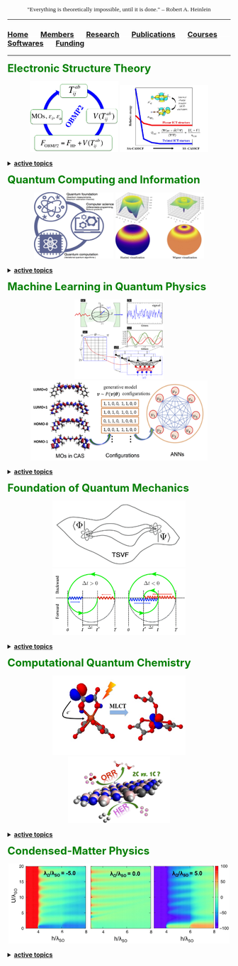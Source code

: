<p align="center" style="font-family: lucida handwriting; font-size:10pt">
  "Everything is theoretically impossible, until it is done." – Robert A. Heinlein
</p>

<hr style="solid blue">

### [<b>Home</b>](index.md)<img src="test_space.png" width="27.5" height="1">[<b>Members</b>](members.md)<img src="test_space.png" width="27.5" height="1">[<b><ins>Research</ins></b>](research.md)<img src="test_space.png" width="27.5" height="1">[<b>Publications</b>](publications.md)<img src="test_space.png" width="27.5" height="1">[<b>Courses</b>](courses.md)<img src="test_space.png" width="27.5" height="1">[<b>Softwares</b>](softwares.md)<img src="test_space.png" width="27.5" height="1">[<b>Funding</b>](fundings.md)

<hr style="solid blue">

<b> <font size="5" color="green"> Electronic Structure Theory  </font> <b>

 <p align="center">
 <img src="obmp2.png" width="200" height="160"> <img src="wgcas.jpg" width="200" height="150">
 </p>

<details>
<summary> <ins>active topics</ins> </summary>

  <p> - Correlated one-body methods <br>
  
  - Many-body Green's function methods <br>
  
  - Quantum embedding methods <br> 
  
   - Excited-state methods <br>
   
   - Multi-configurational wave-function methods </p>

</details>


  
<b> <font size="5" color="green">  Quantum Computing and Information </font> </b>
  
 <p align="center">
 <img src="qmeas.jpg" width="180" height="150"> <img src="spincoh.jpg" width="200" height="150">
 </p>
  
<details>
<summary> <ins> active topics </ins>  </summary>  
  
  <p> - Quantum metrology and measurement <br>
        
     - Hybrid quantum-classical frameworks <br>

     - Quantum computing algorithms <br>

     - Quantum computing softwares </p>
 
</details>

  
  <b> <font size="5" color="green">  Machine Learning in Quantum Physics</font> </b> 
  
  <p align="center">
 <img src="pic.jpg" width="200" height="180"> <img src="anncas.jpg" width="400" height="180">
 </p>

<details>
<summary> <ins> active topics </ins> </summary>  

  <p> - Neural network quantum states <br>
  
    - Machine-learning quantum tomography <br>
    
  - Machine-learning quantum solvers <br>
  
  - Electron-density learning </p>
</details>

  
  
 <b> <font size="5" color="green">  Foundation of Quantum Mechanics</font> </b> 
  
  <p align="center">
 <img src="FQM1.png" width="300" height="150"><img src="FQM2.png" width="300" height="150">
 </p>

<details>
<summary> <ins> active topics </ins> </summary>  

  <p> - Two-state vector formalism <br>
  
    - Weak values and modular values <br>
    
  - Quantum uncertainty <br>
  
  -  Multipartite entanglement in open systems </p>
</details>

  
  
<b> <font size="5" color="green">  Computational Quantum Chemistry </font> </b> 

  <p align="center">
 <img src="feox.jpg" width="300" height="180"> <img src="bnorr.png" width="230" height="150">
 </p>


<details>
<summary> <ins> active topics </ins> </summary>  
  
  <p> - Transition metal complexes <br>
    
     - Metal-free (photo)catalysis <br>
    
     - Non-covalent compounds <br>
  
      - Molecular magnetism </p>
</details>

<b> <font size="5" color="green">  Condensed-Matter Physics </font> </b> 
 <p align="center">
 <img src="tmrhu.jpg" width="500" height="180"> 
  </p>

<details>
<summary> <ins> active topics </ins> </summary>
  
 <p> - Topological materials <br>
  
  - Excitonic effects in materials <br>
  
  - Quantum transport</p>
</details>
